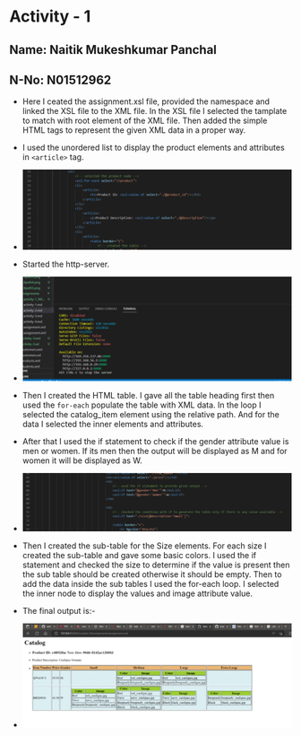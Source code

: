 # Activity - 1

## Name: Naitik Mukeshkumar Panchal
## N-No: N01512962

- Here I ceated the assignment.xsl file, provided the namespace and linked the XSL file to the XML file. In the XSL file I selected the tamplate to match with root element of the XML file. Then added the simple HTML tags to represent the given XML data in a proper way. 
- I used the unordered list to display the product elements and attributes in `<article>` tag. 
- ![assignment-img-1](/module-04/assets/assignment-img-1.png)

- Started the http-server.
- ![assignment-server](/module-04/assets/activity-2-server.png)

- Then I created the HTML table. I gave all the table heading first then used the `for-each` populate the table with XML data. In the loop I selected the catalog_item element using the relative path. And for the data I selected the inner elements and attributes.
- After that I used the if statement to check if the gender attribute value is men or women. If its men then the output will be displayed as M and for women it will be displayed as W.
- ![assignment-img-2](/module-04/assets/assignment-img-2.png)

- Then I created the sub-table for the Size elements. For each size I created the sub-table and gave some basic colors. I used the if statement and checked the size to determine if the value is present then the sub table should be created otherwise it should be empty. Then to add the data inside the sub tables I used the for-each loop. I selected the inner node to display the values and image attribute value.

- The final output is:- 
- ![assignment-output](/module-04/assets/assignment-output.png)

